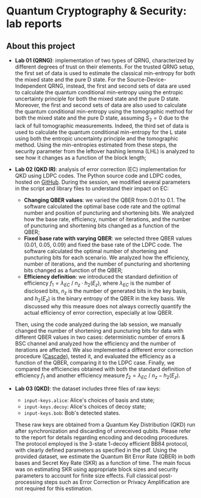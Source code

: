 # Quantum Cryptography & Security: lab reports

## About this project

* **Lab 01 (QRNG)**: implementation of two types of QRNG, characterized by different degrees of trust on their elements. For the trusted QRNG setup, the first set of data is used to estimate the classical min-entropy for both the mixed state and the pure D state. For the Source-Device-Independent QRNG, instead, the first and second sets of data are used to calculate the quantum conditional min-entropy using the entropic uncertainty principle for both the mixed state and the pure D state. Moreover, the first and second sets of data are also used to calculate the quantum conditional min-entropy using the tomographic method for both the mixed state and the pure D state, assuming $S_{2}=0$ due to the lack of full tomographic measurements. Indeed, the third set of data is used to calculate the quantum conditional min-entropy for the L state using both the entropic uncertainty principle and the tomographic method. Using the min-entropies estimated from these steps, the security parameter from the leftover hashing lemma (LHL) is analyzed to see how it changes as a function of the block length;
  
* **Lab 02 (QKD IR)**: analysis of error correction (EC) implementation for QKD using LDPC codes. The Python source code and LDPC codes, hosted on [GitHub](https://github.com/marcoavesani/QKD_LDPC_python). During the session, we modified several parameters in the script and library files to understand their impact on EC:
  * **Changing QBER values**: we varied the QBER from 0.01 to 0.1. The software calculated the optimal base code rate and the optimal number and position of puncturing and shortening bits. We analyzed how the base rate, efficiency, number of iterations, and the number of puncturing and shortening bits changed as a function of the QBER;
  * **Fixed base rate with varying QBER**: we selected three QBER values (0.01, 0.05, 0.09) and fixed the base rate of the LDPC code. The software calculated the optimal number of shortening and puncturing bits for each scenario. We analyzed how the efficiency, number of iterations, and the number of puncturing and shortening bits changed as a function of the QBER;
  * **Efficiency definition**: we introduced the standard definition of efficiency $f_1 = \lambda_{EC} \ / \ n_z \cdot h_2(E_z)$, where $\lambda_{EC}$ is the number of disclosed bits, $n_z$ is the number of generated bits in the key basis, and $h_2(E_z)$ is the binary entropy of the QBER in the key basis. We discussed why this measure does not always correctly quantify the actual efficiency of error correction, especially at low QBER.

  Then, using the code analyzed during the lab session, we manually changed the number of shortening and puncturing bits for data with different QBER values in two cases: deterministic number of   errors & BSC channel and analyzed how the efficiency and the number of iterations are affected. We also implemented a different error correction procedure ([Cascade](https://link.springer.com/content/pdf/10.1007/3-540-48285-7_35.pdf)), tested it, and evaluated the efficiency as a function of the QBER, comparing it to the LDPC case. Finally, we compared the efficiencies obtained with both the standard definition of efficiency $f_1$ and another efficiency measure $f_2 = \lambda_{EC} \ / \ n_z - h_2(E_z)$.

* **Lab 03 (QKD)**: the dataset includes three files of raw keys:
  - `input-keys.alice`: Alice's choices of basis and state;
  - `input-keys.decoy`: Alice's choices of decoy state;
  - `input-keys.bob`: Bob's detected states.

  These raw keys are obtained from a Quantum Key Distribution (QKD) run after synchronization and discarding of unreceived qubits. Please refer to the report for details regarding encoding and decoding procedures. The protocol employed is the 3-state 1-decoy efficient BB84 protocol, with clearly defined parameters as specified in the pdf. Using the provided dataset, we estimate the Quantum Bit Error Rate (QBER) in both bases and Secret Key Rate (SKR) as a function of time. The main focus was on estimating SKR using appropriate block sizes and security parameters to account for finite size effects. Full classical post-processing steps such as Error Correction or Privacy Amplification are not required for this estimation.
